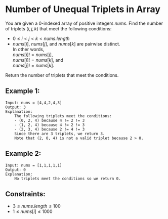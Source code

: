 # Number of Unequal Triplets in Array

You are given a 0-indexed array of positive integers $nums$. Find the number  
of triplets $(i, j, k)$ that meet the following conditions:

* $0 \le i < j < k < nums.length$
* $nums[i]$, $nums[j]$, and $nums[k]$ are pairwise distinct.  
        In other words,   
                $nums[i] != nums[j]$,  
                $nums[i] != nums[k]$, and  
                $nums[j] != nums[k]$. 

Return the number of triplets that meet the conditions.

 

## Example 1:

    Input: nums = [4,4,2,4,3]
    Output: 3
    Explanation: 
        The following triplets meet the conditions:
        - (0, 2, 4) because 4 != 2 != 3
        - (1, 2, 4) because 4 != 2 != 3
        - (2, 3, 4) because 2 != 4 != 3
        Since there are 3 triplets, we return 3.
        Note that (2, 0, 4) is not a valid triplet because 2 > 0.

## Example 2:

    Input: nums = [1,1,1,1,1]
    Output: 0
    Explanation: 
        No triplets meet the conditions so we return 0.
        
        
        
## Constraints:

* $3 \le nums.length \le 100$
* $1 \le nums[i] \le 1000$

